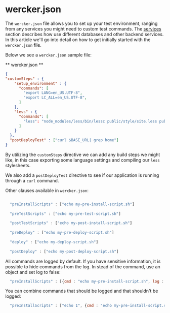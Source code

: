 # wercker.json

The `wercker.json` file allows you to set up your test environment, ranging from any services you might need to custom test commands. The [services](http://devcenter.wercker.com/articles/available-services/) section describes how use different databases and other backend services. In this article we'll go into detail on how to get initially started with the `wercker.json` file.

Below we see a `wercker.json` sample file:

** wercker.json **
 
``` json
{
"customSteps" : {
    "setup_environment" : {
      "commands": [
        "export LANG=en_US.UTF-8",
        "export LC_ALL=en_US.UTF-8",
      ]
    },
    "less" : {
      "commands": [
        "less": "node_modules/less/bin/lessc public/style/site.less public/style/site.css"
      ]
    }
  },
  "postDeployTest" : ["curl $BASE_URL| grep home"]
}
```

By utilizing the `customSteps` directive we can add any build steps we might like, in this case exporting some language settings and compiling our `less` stylesheets.

We also add a `postDeployTest` directive to see if our application is running through a `curl` command.

Other clauses available in `wercker.json`:

``` javascript

  "preInstallScripts" : ["echo my-pre-install-script.sh"]
  
  "preTestScripts" : ["echo my-pre-test-script.sh"]
  
  "postTestScripts" : ["echo my-post-install-script.sh"]
  
  "preDeploy" : ["echo my-pre-deploy-script.sh"]
  
  "deploy" : ["echo my-deploy-script.sh"]
  
  "postDeploy" : ["echo my-post-deploy-script.sh"]
```

All commands are logged by default. If you have sensitive information, it is possible to hide commands from the log.
In stead of the command, use an object and set log to false:

``` javascript
  "preInstallScripts" : [{cmd : "echo my-pre-install-script.sh", log : false}]
```

You can combine commands that should be logged and that shouldn't be logged:

``` javascript
  "preInstallScripts" : ["echo 1", {cmd : "echo my-pre-install-script.sh", log : false}, "echo 2"]
```